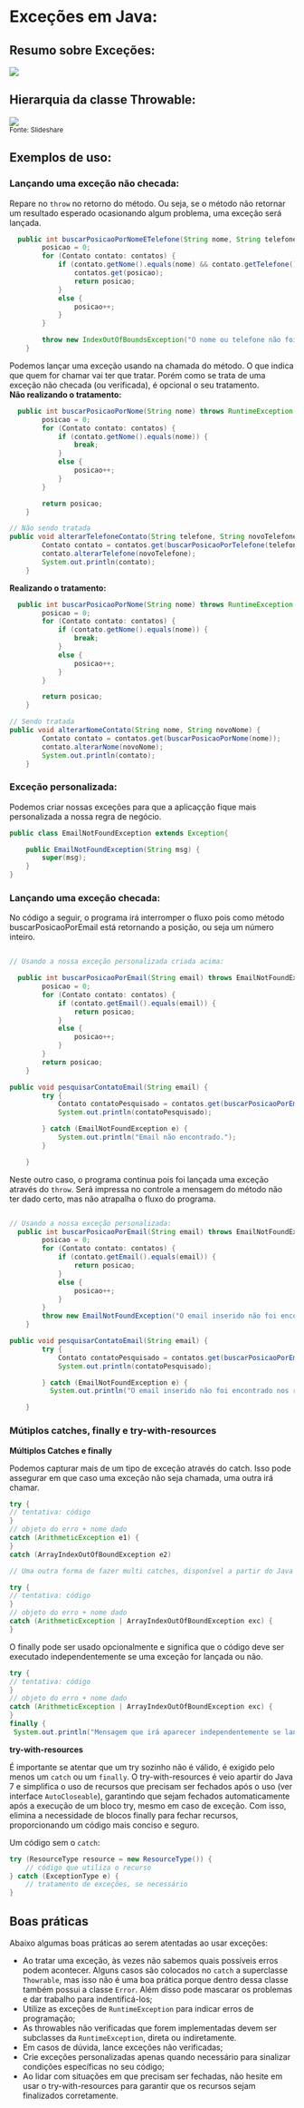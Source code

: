 # Exceções em Java:

## Resumo sobre Exceções:

![](/assets/excecoes.png)

## Hierarquia da classe Throwable:
![](https://image.slidesharecdn.com/java13excecoes-1228391273316874-8/95/java-13-excecoes-35-728.jpg?cb=1233320054)  
<sub>Fonte: Slideshare</sub>

## Exemplos de uso:

### Lançando uma exceção não checada:
Repare no `throw` no retorno do método. Ou seja, se o método não retornar um resultado esperado ocasionando algum problema, uma exceção será lançada.

```java
  public int buscarPosicaoPorNomeETelefone(String nome, String telefone) {
        posicao = 0;
        for (Contato contato: contatos) {
            if (contato.getNome().equals(nome) && contato.getTelefone().equals(telefone)) {
                contatos.get(posicao);
                return posicao;
            }
            else {
                posicao++;
            }
        }

        throw new IndexOutOfBoundsException("O nome ou telefone não foi encontrado nos registros.");
    }
```

Podemos lançar uma exceção usando na chamada do método. O que indica que quem for chamar vai ter que tratar. Porém como se trata de uma exceção não checada (ou verificada), é opcional o seu tratamento.  
**Não realizando o tratamento:**

```java
  public int buscarPosicaoPorNome(String nome) throws RuntimeException {
        posicao = 0;
        for (Contato contato: contatos) {
            if (contato.getNome().equals(nome)) {
                break;
            }
            else {
                posicao++;
            }
        }

        return posicao;
    }

// Não sendo tratada
public void alterarTelefoneContato(String telefone, String novoTelefone) {
        Contato contato = contatos.get(buscarPosicaoPorTelefone(telefone));
        contato.alterarTelefone(novoTelefone);
        System.out.println(contato);
    }
```
**Realizando o tratamento:**
```java
  public int buscarPosicaoPorNome(String nome) throws RuntimeException {
        posicao = 0;
        for (Contato contato: contatos) {
            if (contato.getNome().equals(nome)) {
                break;
            }
            else {
                posicao++;
            }
        }

        return posicao;
    }

// Sendo tratada
public void alterarNomeContato(String nome, String novoNome) {
        Contato contato = contatos.get(buscarPosicaoPorNome(nome));
        contato.alterarNome(novoNome);
        System.out.println(contato);
    }
```

### Exceção personalizada:
Podemos criar nossas exceções para que a aplicaçção fique mais personalizada a nossa regra de negócio.
```java
public class EmailNotFoundException extends Exception{

    public EmailNotFoundException(String msg) {
        super(msg);
    }
}

```

### Lançando uma exceção checada:

No código a seguir, o programa irá interromper o fluxo pois como método buscarPosicaoPorEmail está retornando a posição, ou seja um número inteiro.
```java

// Usando a nossa exceção personalizada criada acima:

  public int buscarPosicaoPorEmail(String email) throws EmailNotFoundException {
        posicao = 0;
        for (Contato contato: contatos) {
            if (contato.getEmail().equals(email)) {
                return posicao;
            }
            else {
                posicao++;
            }
        }
        return posicao;
    }

public void pesquisarContatoEmail(String email) {
        try {
            Contato contatoPesquisado = contatos.get(buscarPosicaoPorEmail(email));
            System.out.println(contatoPesquisado);

        } catch (EmailNotFoundException e) {
            System.out.println("Email não encontrado.");
        }

    }
```
Neste outro caso, o programa continua pois foi lançada uma exceção através do `throw`. Será impressa no controle a mensagem do método não ter dado certo, mas não atrapalha o fluxo do programa.
```java

// Usando a nossa exceção personalizada:
  public int buscarPosicaoPorEmail(String email) throws EmailNotFoundException {
        posicao = 0;
        for (Contato contato: contatos) {
            if (contato.getEmail().equals(email)) {
                return posicao;
            }
            else {
                posicao++;
            }
        }
        throw new EmailNotFoundException("O email inserido não foi encontrado nos registros.");
    }

public void pesquisarContatoEmail(String email) {
        try {
            Contato contatoPesquisado = contatos.get(buscarPosicaoPorEmail(email));
            System.out.println(contatoPesquisado);

        } catch (EmailNotFoundException e) {
          System.out.println("O email inserido não foi encontrado nos registros.");

    }
```

### Mútiplos catches, finally e try-with-resources  

**Múltiplos Catches e finally**  

Podemos capturar mais de um tipo de exceção através do catch. Isso pode assegurar em que caso uma exceção não seja chamada, uma outra irá chamar. 

```java
try {
// tentativa: código
}
// objeto do erro + nome dado 
catch (ArithmeticException e1) {
}
catch (ArrayIndexOutOfBoundException e2) 

// Uma outra forma de fazer multi catches, disponível a partir do Java 7:

try {
// tentativa: código
}
// objeto do erro + nome dado 
catch (ArithmeticException | ArrayIndexOutOfBoundException exc) {
}
```
O finally pode ser usado opcionalmente e significa que o código deve ser executado independentemente se uma exceção for lançada ou não. 

```java
try {
// tentativa: código
}
// objeto do erro + nome dado 
catch (ArithmeticException | ArrayIndexOutOfBoundException exc) {
}
finally {
 System.out.println("Mensagem que irá aparecer independentemente se lançar exceção ou não.");
```

**try-with-resources**  

É importante se atentar que um try sozinho não é válido, é exigido pelo menos um `catch` ou um `finally`.
O try-with-resources é veio apartir do Java 7 e simplifica o uso de recursos que precisam ser fechados após o uso (ver interface `AutoCloseable`), garantindo que sejam fechados automaticamente após a execução de um bloco try, mesmo em caso de exceção. 
Com isso, elimina a necessidade de blocos finally para fechar recursos, proporcionando um código mais conciso e seguro.

Um código sem o `catch`:
```java
try (ResourceType resource = new ResourceType()) {
    // código que utiliza o recurso
} catch (ExceptionType e) {
    // tratamento de exceções, se necessário
}

```

## Boas práticas
Abaixo algumas boas práticas ao serem atentadas ao usar exceções:
* Ao tratar uma exceção, às vezes não sabemos quais possíveis erros podem acontecer. Alguns casos são colocados no `catch` a superclasse `Thowrable`, mas isso não é uma boa prática porque dentro dessa classe também possui a classe `Error`. Além disso
  pode mascarar os problemas e dar trabalho para indentificá-los;
* Utilize as exceções de `RuntimeException` para indicar erros de programação;
* As throwables não verificadas que forem implementadas devem ser subclasses da `RuntimeException`, direta ou indiretamente.
* Em casos de dúvida, lance exceções não verificadas;
* Crie exceções personalizadas apenas quando necessário para sinalizar condições específicas no seu código;
* Ao lidar com situações em que precisam ser fechadas, não hesite em usar o try-with-resources para garantir que os recursos sejam finalizados corretamente.
